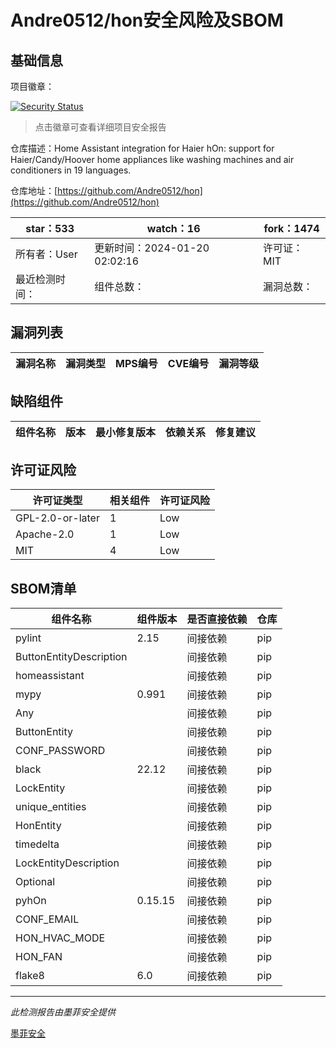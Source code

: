 # Andre0512/hon安全风险及SBOM

## 基础信息

项目徽章：

[![Security Status](https://www.murphysec.com/platform3/v31/badge/1748414569316380672.svg)](https://www.murphysec.com/console/report/1747694025200771072/1748414569316380672)

> 点击徽章可查看详细项目安全报告

仓库描述：Home Assistant integration for Haier hOn: support for Haier/Candy/Hoover home appliances like washing machines and air conditioners in 19 languages.

仓库地址：[https://github.com/Andre0512/hon](https://github.com/Andre0512/hon)

| star：533 | watch：16 | fork：1474 |
| ----------- | -------------- | ------------ |
| 所有者：User | 更新时间：2024-01-20 02:02:16 | 许可证：MIT |
| 最近检测时间： | 组件总数： | 漏洞总数： |




## 漏洞列表

| 漏洞名称 | 漏洞类型 | MPS编号 | CVE编号 | 漏洞等级 |
| ------- | ------ | ------- | ------ | ----- |





## 缺陷组件

| 组件名称 | 版本 | 最小修复版本 | 依赖关系 | 修复建议 |
| -------- | ---- | ------------ | -------- | -------- |





## 许可证风险

| 许可证类型 | 相关组件 | 许可证风险 |
| ---------- | -------- | ---------- |
|GPL-2.0-or-later|1|Low|
|Apache-2.0|1|Low|
|MIT|4|Low|




## SBOM清单

| 组件名称 | 组件版本 | 是否直接依赖 | 仓库 |
| -------- | -------- | ------------ | ---- |
|pylint|2.15|间接依赖|pip|
|ButtonEntityDescription||间接依赖|pip|
|homeassistant||间接依赖|pip|
|mypy|0.991|间接依赖|pip|
|Any||间接依赖|pip|
|ButtonEntity||间接依赖|pip|
|CONF_PASSWORD||间接依赖|pip|
|black|22.12|间接依赖|pip|
|LockEntity||间接依赖|pip|
|unique_entities||间接依赖|pip|
|HonEntity||间接依赖|pip|
|timedelta||间接依赖|pip|
|LockEntityDescription||间接依赖|pip|
|Optional||间接依赖|pip|
|pyhOn|0.15.15|间接依赖|pip|
|CONF_EMAIL||间接依赖|pip|
|HON_HVAC_MODE||间接依赖|pip|
|HON_FAN||间接依赖|pip|
|flake8|6.0|间接依赖|pip|


------

*此检测报告由墨菲安全提供*

[墨菲安全](www.murphysec.com)